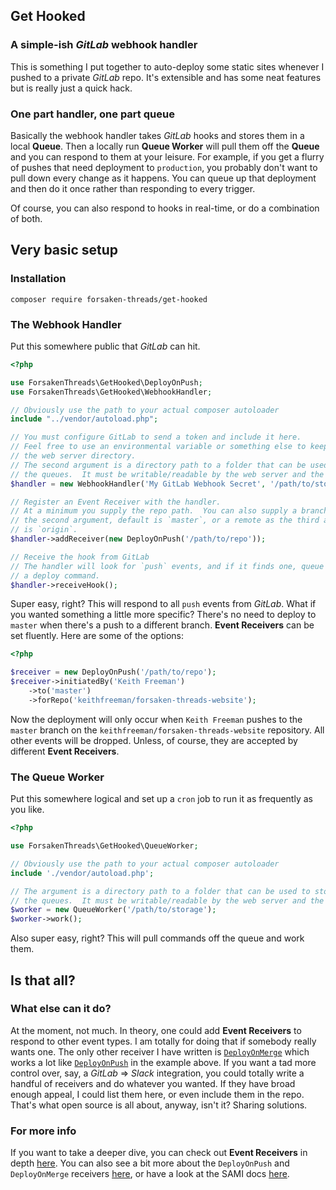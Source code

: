 ## Get Hooked

### A simple-ish *GitLab* webhook handler

This is something I put together to auto-deploy some static sites whenever I pushed to a private *GitLab* repo.  It's extensible and has some neat features but is really just a quick hack.

### One part handler, one part queue

Basically the webhook handler takes *GitLab* hooks and stores them in a local **Queue**.  Then a locally run **Queue Worker** will pull them off the **Queue** and you can respond to them at your leisure.  For example, if you get a flurry of pushes that need deployment to `production`, you probably don't want to pull down every change as it happens.  You can queue up that deployment and then do it once rather than responding to every trigger.

Of course, you can also respond to hooks in real-time, or do a combination of both.

## Very basic setup

### Installation

`composer require forsaken-threads/get-hooked`

### The Webhook Handler

Put this somewhere public that *GitLab* can hit.

```php
<?php

use ForsakenThreads\GetHooked\DeployOnPush;
use ForsakenThreads\GetHooked\WebhookHandler;

// Obviously use the path to your actual composer autoloader
include "../vendor/autoload.php";

// You must configure GitLab to send a token and include it here.
// Feel free to use an environmental variable or something else to keep it out of
// the web server directory.
// The second argument is a directory path to a folder that can be used to store 
// the queues.  It must be writable/readable by the web server and the queue worker.
$handler = new WebhookHandler('My GitLab Webhook Secret', '/path/to/storage');

// Register an Event Receiver with the handler.
// At a minimum you supply the repo path.  You can also supply a branch as the
// the second argument, default is `master`, or a remote as the third argument, default
// is `origin`.
$handler->addReceiver(new DeployOnPush('/path/to/repo'));

// Receive the hook from GitLab
// The handler will look for `push` events, and if it finds one, queue it up as
// a deploy command.
$handler->receiveHook();
```

Super easy, right?  This will respond to all `push` events from *GitLab*.  What if you wanted something a little more specific?  There's no need to deploy to `master` when there's a push to a different branch.  **Event Receivers** can be set fluently.  Here are some of the options:

```php
<?php

$receiver = new DeployOnPush('/path/to/repo');
$receiver->initiatedBy('Keith Freeman')
    ->to('master')
    ->forRepo('keithfreeman/forsaken-threads-website');
```

Now the deployment will only occur when `Keith Freeman` pushes to the `master` branch on the `keithfreeman/forsaken-threads-website` repository.  All other events will be dropped.  Unless, of course, they are accepted by different **Event Receivers**.

### The Queue Worker

Put this somewhere logical and set up a `cron` job to run it as frequently as you like.

```php
<?php

use ForsakenThreads\GetHooked\QueueWorker;

// Obviously use the path to your actual composer autoloader
include './vendor/autoload.php';

// The argument is a directory path to a folder that can be used to store 
// the queues.  It must be writable/readable by the web server and the queue worker.
$worker = new QueueWorker('/path/to/storage');
$worker->work();
```

Also super easy, right?  This will pull commands off the queue and work them.

## Is that all?

### What else can it do?

At the moment, not much.  In theory, one could add **Event Receivers** to respond to other event types.  I am totally for doing that if somebody really wants one.  The only other receiver I have written is [`DeployOnMerge`](./src/DeployOnMerge.php) which works a lot like [`DeployOnPush`](./src/DeployOnPush.php) in the example above.  If you want a tad more control over, say, a *GitLab* => *Slack* integration, you could totally write a handful of receivers and do whatever you wanted.  If they have broad enough appeal, I could list them here, or even include them in the repo.  That's what open source is all about, anyway, isn't it?  Sharing solutions.

### For more info

If you want to take a deeper dive, you can check out **Event Receivers** in depth [here](EventReceivers.md).  You can also see a bit more about the `DeployOnPush` and `DeployOnMerge` receivers [here](DeployReceivers.md), or have a look at the SAMI docs [here](http://get-hooked.forsaken-threads.com).